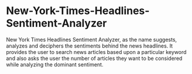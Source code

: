 # New-York-Times-Headlines-Sentiment-Analyzer
New York Times Headlines Sentiment Analyzer, as the name suggests, analyzes and deciphers the sentiments behind the news headlines. It provides the user to search news articles based upon a particular keyword and also asks the user the number of articles they want to be considered while analyzing the dominant sentiment.

